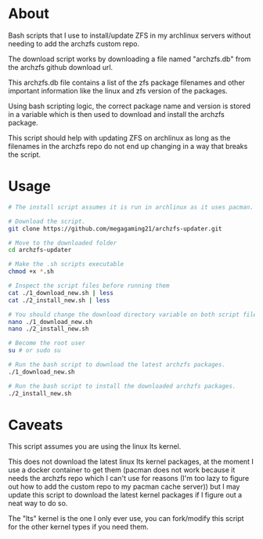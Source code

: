 # About
Bash scripts that I use to install/update ZFS in my archlinux servers without needing to add the archzfs custom repo.

The download script works by downloading a file named "archzfs.db" from the archzfs github download url.

This archzfs.db file contains a list of the zfs package filenames and other important information like the linux and zfs version of the packages.

Using bash scripting logic, the correct package name and version is stored in a variable which is then used to download and install the archzfs package.

This script should help with updating ZFS on archlinux as long as the filenames in the archzfs repo do not end up changing in a way that breaks the script.

# Usage
```bash
# The install script assumes it is run in archlinux as it uses pacman.

# Download the script.
git clone https://github.com/megagaming21/archzfs-updater.git

# Move to the downloaded folder
cd archzfs-updater

# Make the .sh scripts executable
chmod +x *.sh

# Inspect the script files before running them
cat ./1_download_new.sh | less
cat ./2_install_new.sh | less

# You should change the download directory variable on both script files.
nano ./1_download_new.sh
nano ./2_install_new.sh

# Become the root user
su # or sudo su

# Run the bash script to download the latest archzfs packages.
./1_download_new.sh

# Run the bash script to install the downloaded archzfs packages.
./2_install_new.sh
```

# Caveats
This script assumes you are using the linux lts kernel.

This does not download the latest linux lts kernel packages, at the moment I use a docker container to get them (pacman does not work because it needs the archzfs repo which I can't use for reasons (I'm too lazy to figure out how to add the custom repo to my pacman cache server)) but I may update this script to download the latest kernel packages if I figure out a neat way to do so.

The "lts" kernel is the one I only ever use, you can fork/modify this script for the other kernel types if you need them.


